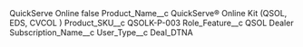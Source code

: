 <?xml version="1.0" encoding="UTF-8"?>
<CustomMetadata xmlns="http://soap.sforce.com/2006/04/metadata" xmlns:xsi="http://www.w3.org/2001/XMLSchema-instance" xmlns:xsd="http://www.w3.org/2001/XMLSchema">
    <label>QuickServe Online</label>
    <protected>false</protected>
    <values>
        <field>Product_Name__c</field>
        <value xsi:type="xsd:string">QuickServe® Online Kit (QSOL, EDS, CVCOL )</value>
    </values>
    <values>
        <field>Product_SKU__c</field>
        <value xsi:type="xsd:string">QSOLK-P-003</value>
    </values>
    <values>
        <field>Role_Feature__c</field>
        <value xsi:type="xsd:string">QSOL Dealer</value>
    </values>
    <values>
        <field>Subscription_Name__c</field>
        <value xsi:nil="true"/>
    </values>
    <values>
        <field>User_Type__c</field>
        <value xsi:type="xsd:string">Deal_DTNA</value>
    </values>
</CustomMetadata>
